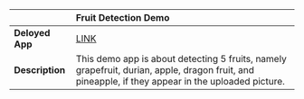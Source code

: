 ||Fruit Detection Demo|
| :---------------- | :--------|
| **Deloyed App**    |[LINK](https://fruit-detection-demo.streamlit.app/)|
| **Description**    |This demo app is about detecting 5 fruits, namely grapefruit, durian, apple, dragon fruit, and pineapple, if they appear in the uploaded picture.|